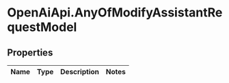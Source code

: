 # OpenAiApi.AnyOfModifyAssistantRequestModel

## Properties
Name | Type | Description | Notes
------------ | ------------- | ------------- | -------------
